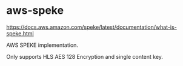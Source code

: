 # aws-speke

https://docs.aws.amazon.com/speke/latest/documentation/what-is-speke.html

AWS SPEKE implementation.

Only supports HLS AES 128 Encryption and single content key.

